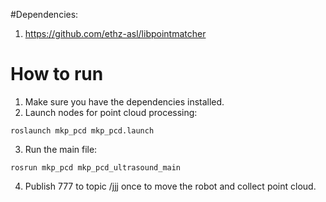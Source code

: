 
#Dependencies:

1. https://github.com/ethz-asl/libpointmatcher


# How to run 
1. Make sure you have the dependencies installed.
2. Launch nodes for point cloud processing:
```
roslaunch mkp_pcd mkp_pcd.launch 
```
3. Run the main file: 
```
rosrun mkp_pcd mkp_pcd_ultrasound_main
```
4. Publish 777 to topic /jjj once to move the robot and collect point cloud. 
